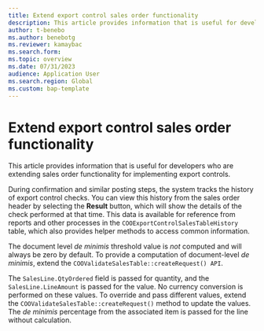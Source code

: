 ```yaml
---
title: Extend export control sales order functionality
description: This article provides information that is useful for developers who are extending sales order functionality for implementing export controls
author: t-benebo
ms.author: benebotg
ms.reviewer: kamaybac
ms.search.form:
ms.topic: overview
ms.date: 07/31/2023
audience: Application User
ms.search.region: Global
ms.custom: bap-template
---
```


# Extend export control sales order functionality

This article provides information that is useful for developers who are extending sales order functionality for implementing export controls.

During confirmation and similar posting steps, the system tracks the history of export control checks. You can view this history from the sales order header by selecting the **Result** button, which will show the details of the check performed at that time. This data is available for reference from reports and other processes in the `COOExportControlSalesTableHistory` table, which also provides helper methods to access common information.

The document level *de minimis* threshold value is *not* computed and will always be zero by default. To provide a computation of document-level *de minimis*, extend the `COOValidateSalesTable::createRequest() API`.

The `SalesLine.QtyOrdered` field is passed for quantity, and the `SalesLine.LineAmount` is passed for the value. No currency conversion is performed on these values. To override and pass different values, extend the `COOValidateSalesTable::createRequest()` method to update the values. The *de minimis* percentage from the associated item is passed for the line without calculation.
